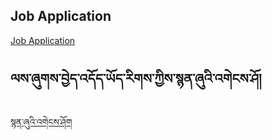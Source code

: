## Job Application

<a href="https://docs.google.com/forms/d/11lIU9v67da_TYJ9bjoTmmn7gVHEIfopXDAEO0SMFV5w/edit#responses">Job Application</a>

## ལས་ཞུགས་བྱེད་འདོད་ཡོད་རིགས་ཀྱིས་སྙན་ཞུའི་འགེངས་ཤོ། 
<a href="https://docs.google.com/forms/d/11lIU9v67da_TYJ9bjoTmmn7gVHEIfopXDAEO0SMFV5w/edit#responses">སྙན་ཞུའི་འགེངས་ཤོག</a>

